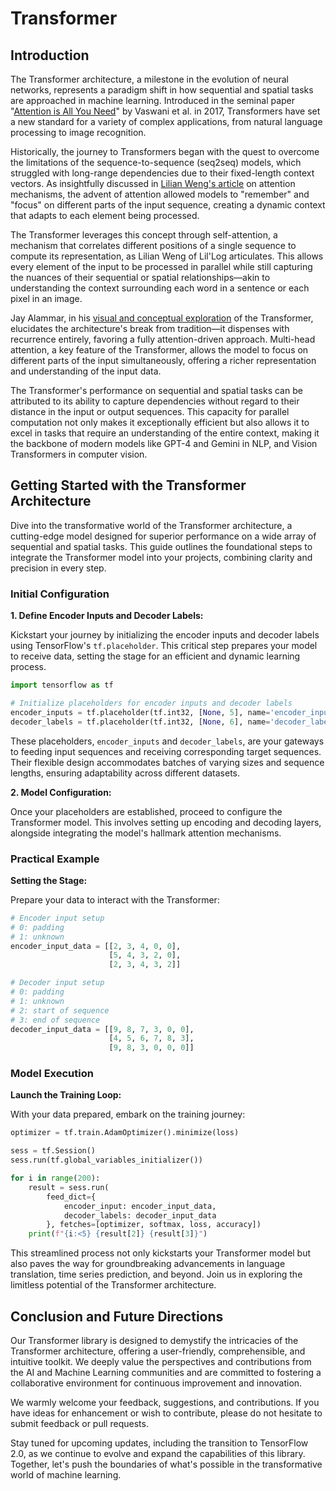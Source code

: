 # Transformer

## Introduction

The Transformer architecture, a milestone in the evolution of neural networks, represents a paradigm shift in how
sequential and spatial tasks are approached in machine learning. Introduced in the seminal paper "[Attention is All You
Need](https://arxiv.org/abs/1706.03762)" by Vaswani et al. in 2017, Transformers have set a new standard for a variety
of complex applications, from
natural language processing to image recognition.

Historically, the journey to Transformers began with the quest to overcome the limitations of the sequence-to-sequence 
(seq2seq) models, which struggled with long-range dependencies due to their fixed-length context vectors. As insightfully
discussed in [Lilian Weng's article](https://lilianweng.github.io/posts/2018-06-24-attention/) on attention mechanisms,
the advent of attention allowed models to "remember" and "focus"
on different parts of the input sequence, creating a dynamic context that adapts to each element being processed.

The Transformer leverages this concept through self-attention, a mechanism that correlates different positions of a
single sequence to compute its representation, as Lilian Weng of Lil'Log articulates. This allows every element of the
input to be processed in parallel while still capturing the nuances of their sequential or spatial relationships—akin to
understanding the context surrounding each word in a sentence or each pixel in an image.

Jay Alammar, in his [visual and conceptual exploration](https://jalammar.github.io/illustrated-transformer/) of the
Transformer, elucidates the architecture's break from
tradition—it dispenses with recurrence entirely, favoring a fully attention-driven approach. Multi-head attention, a key
feature of the Transformer, allows the model to focus on different parts of the input simultaneously, offering a richer
representation and understanding of the input data.

The Transformer's performance on sequential and spatial tasks can be attributed to its ability to capture dependencies
without regard to their distance in the input or output sequences. This capacity for parallel computation not only makes
it exceptionally efficient but also allows it to excel in tasks that require an understanding of the entire context,
making it the backbone of modern models like GPT-4 and Gemini in NLP, and Vision Transformers in computer vision.

## Getting Started with the Transformer Architecture

Dive into the transformative world of the Transformer architecture, a cutting-edge model designed for superior
performance on a wide array of sequential and spatial tasks. This guide outlines the foundational steps to integrate the
Transformer model into your projects, combining clarity and precision in every step.

### Initial Configuration

**1. Define Encoder Inputs and Decoder Labels:**

Kickstart your journey by initializing the encoder inputs and decoder labels using TensorFlow's `tf.placeholder`. This
critical step prepares your model to receive data, setting the stage for an efficient and dynamic learning process.

```python
import tensorflow as tf

# Initialize placeholders for encoder inputs and decoder labels
encoder_inputs = tf.placeholder(tf.int32, [None, 5], name='encoder_inputs')
decoder_labels = tf.placeholder(tf.int32, [None, 6], name='decoder_labels')
```

These placeholders, `encoder_inputs` and `decoder_labels`, are your gateways to feeding input sequences and receiving
corresponding target sequences. Their flexible design accommodates batches of varying sizes and sequence lengths,
ensuring adaptability across different datasets.

**2. Model Configuration:**

Once your placeholders are established, proceed to configure the Transformer model. This involves setting up encoding
and decoding layers, alongside integrating the model's hallmark attention mechanisms.

### Practical Example

**Setting the Stage:**

Prepare your data to interact with the Transformer:

```python
# Encoder input setup
# 0: padding
# 1: unknown
encoder_input_data = [[2, 3, 4, 0, 0],
                      [5, 4, 3, 2, 0],
                      [2, 3, 4, 3, 2]]

# Decoder input setup
# 0: padding
# 1: unknown
# 2: start of sequence
# 3: end of sequence
decoder_input_data = [[9, 8, 7, 3, 0, 0],
                      [4, 5, 6, 7, 8, 3],
                      [9, 8, 3, 0, 0, 0]]
```

### Model Execution

**Launch the Training Loop:**

With your data prepared, embark on the training journey:

```python
optimizer = tf.train.AdamOptimizer().minimize(loss)

sess = tf.Session()
sess.run(tf.global_variables_initializer())

for i in range(200):
    result = sess.run(
        feed_dict={
            encoder_input: encoder_input_data,
            decoder_labels: decoder_input_data
        }, fetches=[optimizer, softmax, loss, accuracy])
    print(f"{i:<5} {result[2]} {result[3]}")
```

This streamlined process not only kickstarts your Transformer model but also paves the way for groundbreaking
advancements in language translation, time series prediction, and beyond. Join us in exploring the limitless potential
of the Transformer architecture.

## Conclusion and Future Directions

Our Transformer library is designed to demystify the intricacies of the Transformer architecture, offering a
user-friendly, comprehensible, and intuitive toolkit. We deeply value the perspectives and contributions from the AI and
Machine Learning communities and are committed to fostering a collaborative environment for continuous improvement and
innovation.

We warmly welcome your feedback, suggestions, and contributions. If you have ideas for enhancement or wish to
contribute, please do not hesitate to submit feedback or pull requests.

Stay tuned for upcoming updates, including the transition to TensorFlow 2.0, as we continue to evolve and expand the
capabilities of this library. Together, let's push the boundaries of what's possible in the transformative world of
machine learning.
